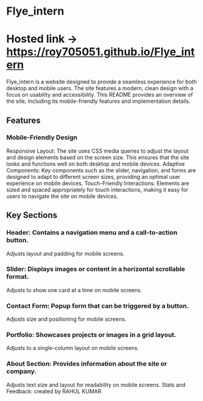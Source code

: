 ﻿# Flye_intern
# Hosted link ->  https://roy705051.github.io/Flye_intern
Flye_intern is a website designed to provide a seamless experience for both desktop and mobile users. The site features a modern, clean design with a focus on usability and accessibility. This README provides an overview of the site, including its mobile-friendly features and implementation details.

## Features
### Mobile-Friendly Design
Responsive Layout: The site uses CSS media queries to adjust the layout and design elements based on the screen size. This ensures that the site looks and functions well on both desktop and mobile devices.
Adaptive Components: Key components such as the slider, navigation, and forms are designed to adapt to different screen sizes, providing an optimal user experience on mobile devices.
Touch-Friendly Interactions: Elements are sized and spaced appropriately for touch interactions, making it easy for users to navigate the site on mobile devices.
## Key Sections
### Header: Contains a navigation menu and a call-to-action button.
Adjusts layout and padding for mobile screens.

### Slider: Displays images or content in a horizontal scrollable format.
Adjusts to show one card at a time on mobile screens.

### Contact Form: Popup form that can be triggered by a button.
Adjusts size and positioning for mobile screens.

### Portfolio: Showcases projects or images in a grid layout.
Adjusts to a single-column layout on mobile screens.

### About Section: Provides information about the site or company.
Adjusts text size and layout for readability on mobile screens.
Stats and Feedback:
 created by RAHUL KUMAR
